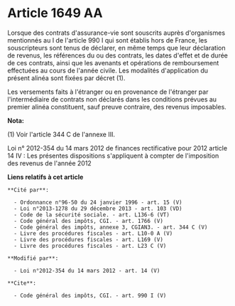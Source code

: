 # Article 1649 AA

Lorsque des contrats d'assurance-vie sont souscrits auprès d'organismes mentionnés au I de l'article 990 I qui sont établis
hors de France, les souscripteurs sont tenus de déclarer, en même temps que leur déclaration de revenus, les références du ou
des contrats, les dates d'effet et de durée de ces contrats, ainsi que les avenants et opérations de remboursement effectuées
au cours de l'année civile. Les modalités d'application du présent alinéa sont fixées par décret (1). 

Les versements faits à l'étranger ou en provenance de l'étranger par l'intermédiaire de contrats non déclarés dans les
conditions prévues au premier alinéa constituent, sauf preuve contraire, des revenus imposables.

**Nota:**

(1) Voir l'article 344 C de l'annexe III.

Loi n° 2012-354 du 14 mars 2012 de finances rectificative pour 2012 article 14 IV : Les présentes dispositions s'appliquent à
compter de l'imposition des revenus de l'année 2012

**Liens relatifs à cet article**

	**Cité par**:

	  - Ordonnance n°96-50 du 24 janvier 1996 - art. 15 (V)
	  - Loi n°2013-1278 du 29 décembre 2013 - art. 103 (VD)
	  - Code de la sécurité sociale. - art. L136-6 (VT)
	  - Code général des impôts, CGI. - art. 1766 (V)
	  - Code général des impôts, annexe 3, CGIAN3. - art. 344 C (V)
	  - Livre des procédures fiscales - art. L10-0 A (V)
	  - Livre des procédures fiscales - art. L169 (V)
	  - Livre des procédures fiscales - art. L23 C (V)

	**Modifié par**:

	  - Loi n°2012-354 du 14 mars 2012 - art. 14 (V)

	**Cite**:

	  - Code général des impôts, CGI. - art. 990 I (V)
